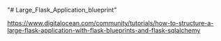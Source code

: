 "# Large_Flask_Application_blueprint" 


https://www.digitalocean.com/community/tutorials/how-to-structure-a-large-flask-application-with-flask-blueprints-and-flask-sqlalchemy
